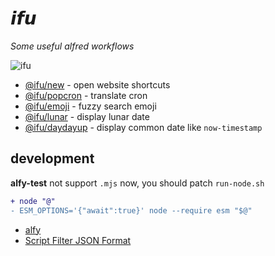 # 𝙞𝙛𝙪

*Some useful alfred workflows*


![ifu](https://user-images.githubusercontent.com/6839576/147843066-35f0fd83-0f2e-431e-ae15-a117616fba88.png)

- [@ifu/new](https://github.com/JiangWeixian/ifu/tree/master/packages/new) - open website shortcuts
- [@ifu/popcron](https://github.com/JiangWeixian/ifu/tree/master/packages/popcron) - translate cron
- [@ifu/emoji](https://github.com/JiangWeixian/ifu/tree/master/packages/emoji) - fuzzy search emoji
- [@ifu/lunar](https://github.com/JiangWeixian/ifu/tree/master/packages/lunar) - display lunar date
- [@ifu/daydayup](https://github.com/JiangWeixian/ifu/tree/master/packages/daydayup) - display common date like `now-timestamp`


## development

**alfy-test** not support `.mjs` now, you should patch `run-node.sh`

```diff
+ node "@"
- ESM_OPTIONS='{"await":true}' node --require esm "$@"
```

- [alfy](https://github.com/sindresorhus/alfy)
- [Script Filter JSON Format](https://www.alfredapp.com/help/workflows/inputs/script-filter/json/)
